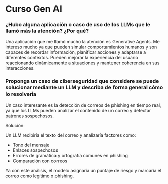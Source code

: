 # Curso Gen AI

### ¿Hubo alguna aplicación o caso de uso de los LLMs que le llamó más la atención? ¿Por qué?
Una aplicación que me llamó mucho la atención es Generative Agents. Me intereso mucho ya que pueden simular comportamientos humanos y son capaces de recordar información, planificar acciones y adaptarse a diferentes contextos. Pueden mejorar la experiencia del usuario reaccionando dinámicamente a situaciones y mantener coherencia en sus interacciones.

### Proponga un caso de ciberseguridad que considere se puede solucionar mediante un LLM y describa de forma general cómo lo resolvería
Un caso interesante es la detección de correos de phishing en tiempo real, ya que los LLMs pueden analizar el contenido de un correo y detectar patrones sospechosos.

Solución:

Un LLM recibiría el texto del correo y analizaría factores como:
- Tono del mensaje
- Enlaces sospechosos
- Errores de gramática y ortografía comunes en phishing
- Comparación con correos

Ya con este análisis, el modelo asignaría un puntaje de riesgo y marcaría el correo como legítimo o phishing.
